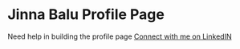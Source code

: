 # Jinna Balu Profile Page

Need help in building the profile page [Connect with me on LinkedIN](https://www.linkedin.com/in/jinnabaalu/)
